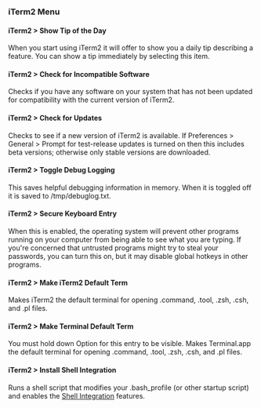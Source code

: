 ### iTerm2 Menu

#### iTerm2 > Show Tip of the Day
When you start using iTerm2 it will offer to show you a daily tip describing a feature. You can show a tip immediately by selecting this item.

#### iTerm2 > Check for Incompatible Software
Checks if you have any software on your system that has not been updated for compatibility with the current version of iTerm2.

#### iTerm2 > Check for Updates
Checks to see if a new version of iTerm2 is available. If Preferences > General > Prompt for test-release updates is turned on then this includes beta versions; otherwise only stable versions are downloaded.

#### iTerm2 > Toggle Debug Logging
This saves helpful debugging information in memory. When it is toggled off it is saved to /tmp/debuglog.txt.

#### iTerm2 > Secure Keyboard Entry
When this is enabled, the operating system will prevent other programs running on your computer from being able to see what you are typing. If you're concerned that untrusted programs might try to steal your passwords, you can turn this on, but it may disable global hotkeys in other programs.

#### iTerm2 > Make iTerm2 Default Term
Makes iTerm2 the default terminal for opening .command, .tool, .zsh, .csh, and .pl files.

#### iTerm2 > Make Terminal Default Term
You must hold down Option for this entry to be visible. Makes Terminal.app the default terminal for opening .command, .tool, .zsh, .csh, and .pl files.

#### iTerm2 > Install Shell Integration
Runs a shell script that modifies your .bash_profile (or other startup script) and enables the <a href="/shell_integration.html">Shell Integration</a> features.



